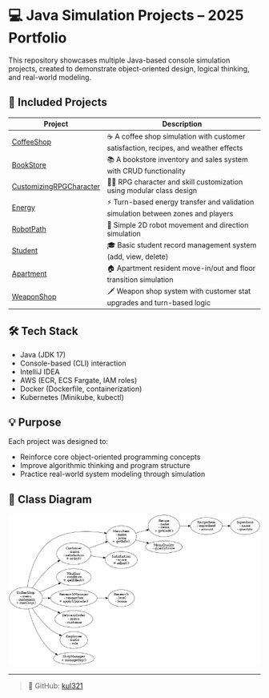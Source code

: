 # 💻 Java Simulation Projects – 2025 Portfolio

This repository showcases multiple Java-based console simulation projects, created to demonstrate object-oriented design, logical thinking, and real-world modeling.

## 📁 Included Projects

| Project | Description |
|--------|-------------|
| [CoffeeShop](./CoffeeShop) | ☕ A coffee shop simulation with customer satisfaction, recipes, and weather effects |
| [BookStore](./BookStore) | 📚 A bookstore inventory and sales system with CRUD functionality |
| [CustomizingRPGCharacter](./CustomizingRPGCharacter) | 🧙‍♂️ RPG character and skill customization using modular class design |
| [Energy](./Energy) | ⚡ Turn-based energy transfer and validation simulation between zones and players |
| [RobotPath](./RobotPath) | 🤖 Simple 2D robot movement and direction simulation |
| [Student](./Student) | 🎓 Basic student record management system (add, view, delete) |
| [Apartment](./Apartment) | 🏠 Apartment resident move-in/out and floor transition simulation |
| [WeaponShop](./WeaponShop) | 🗡️ Weapon shop system with customer stat upgrades and turn-based logic |

## 🛠 Tech Stack

- Java (JDK 17)
- Console-based (CLI) interaction
- IntelliJ IDEA
- AWS (ECR, ECS Fargate, IAM roles)
- Docker (Dockerfile, containerization)
- Kubernetes (Minikube, kubectl)

## 💡 Purpose

Each project was designed to:
- Reinforce core object-oriented programming concepts
- Improve algorithmic thinking and program structure
- Practice real-world system modeling through simulation

## 🧩 Class Diagram

![Class Diagram](./CoffeeShop/diagram/CoffeeShop_ClassDiagram.png)

---

> 👤 GitHub: [kul321](https://github.com/kul321)
